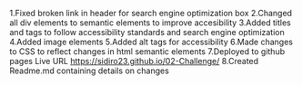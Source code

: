 1.Fixed broken link in header for search engine optimization box
2.Changed all div elements to semantic elements to improve accesibility 
3.Added titles and tags to  follow accessibility standards and search engine optimization
4.Added image elements
5.Added alt tags for accessibility
6.Made changes to CSS to reflect changes in html semantic elements
7.Deployed to github pages Live URL https://sidiro23.github.io/02-Challenge/
8.Created  Readme.md containing details on changes
